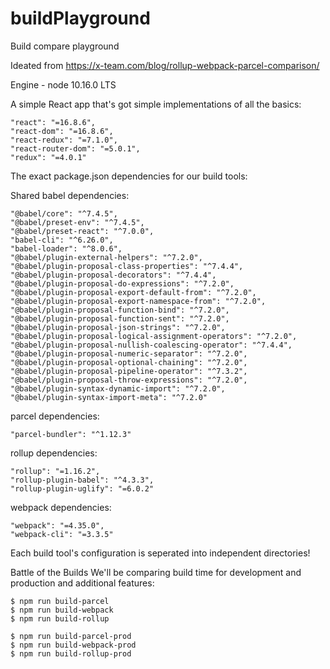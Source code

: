 # buildPlayground
Build compare playground


Ideated from https://x-team.com/blog/rollup-webpack-parcel-comparison/

Engine - node 10.16.0 LTS

A simple React app that's got simple implementations of all the basics:

    "react": "=16.8.6",
    "react-dom": "=16.8.6",
    "react-redux": "=7.1.0",
    "react-router-dom": "=5.0.1",
    "redux": "=4.0.1"
    
The exact package.json dependencies for our build tools:

Shared babel dependencies:

    "@babel/core": "^7.4.5",
    "@babel/preset-env": "^7.4.5",
    "@babel/preset-react": "^7.0.0",
    "babel-cli": "^6.26.0",
    "babel-loader": "^8.0.6",
    "@babel/plugin-external-helpers": "^7.2.0",
    "@babel/plugin-proposal-class-properties": "^7.4.4",
    "@babel/plugin-proposal-decorators": "^7.4.4",
    "@babel/plugin-proposal-do-expressions": "^7.2.0",
    "@babel/plugin-proposal-export-default-from": "^7.2.0",
    "@babel/plugin-proposal-export-namespace-from": "^7.2.0",
    "@babel/plugin-proposal-function-bind": "^7.2.0",
    "@babel/plugin-proposal-function-sent": "^7.2.0",
    "@babel/plugin-proposal-json-strings": "^7.2.0",
    "@babel/plugin-proposal-logical-assignment-operators": "^7.2.0",
    "@babel/plugin-proposal-nullish-coalescing-operator": "^7.4.4",
    "@babel/plugin-proposal-numeric-separator": "^7.2.0",
    "@babel/plugin-proposal-optional-chaining": "^7.2.0",
    "@babel/plugin-proposal-pipeline-operator": "^7.3.2",
    "@babel/plugin-proposal-throw-expressions": "^7.2.0",
    "@babel/plugin-syntax-dynamic-import": "^7.2.0",
    "@babel/plugin-syntax-import-meta": "^7.2.0"
    
parcel dependencies:

    "parcel-bundler": "^1.12.3"
    
rollup dependencies:

    "rollup": "=1.16.2",
    "rollup-plugin-babel": "^4.3.3",
    "rollup-plugin-uglify": "=6.0.2"
    
webpack dependencies:

    "webpack": "=4.35.0",
    "webpack-cli": "=3.3.5"
    
Each build tool's configuration is seperated into independent directories!

Battle of the Builds
We'll be comparing build time for development and production and additional features:

    $ npm run build-parcel
    $ npm run build-webpack
    $ npm run build-rollup
    
    $ npm run build-parcel-prod
    $ npm run build-webpack-prod
    $ npm run build-rollup-prod

